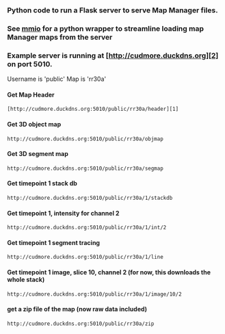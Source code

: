 ### Python code to run a Flask server to serve Map Manager files.

### See [mmio][3] for a python wrapper to streamline loading map Manager maps from the server

### Example server is running at [http://cudmore.duckdns.org][2] on port 5010.

Username is 'public'
Map is 'rr30a'

#### Get Map Header

    [http://cudmore.duckdns.org:5010/public/rr30a/header][1]

#### Get 3D object map

    http://cudmore.duckdns.org:5010/public/rr30a/objmap

#### Get 3D segment map

    http://cudmore.duckdns.org:5010/public/rr30a/segmap


#### Get timepoint 1 stack db

    http://cudmore.duckdns.org:5010/public/rr30a/1/stackdb

#### Get timepoint 1, intensity for channel 2

    http://cudmore.duckdns.org:5010/public/rr30a/1/int/2

#### Get timepoint 1 segment tracing

    http://cudmore.duckdns.org:5010/public/rr30a/1/line

#### Get timepoint 1 image, slice 10, channel 2 (for now, this downloads the whole stack)

    http://cudmore.duckdns.org:5010/public/rr30a/1/image/10/2

#### get a zip file of the map (now raw data included)

    http://cudmore.duckdns.org:5010/public/rr30a/zip         

[1]: http://cudmore.duckdns.org:5010/public/rr30a/header
[2]: http://cudmore.duckdns.org
[3]: https://github.com/cudmore/PyMapManager/tree/master/PyMapManager/mmio
